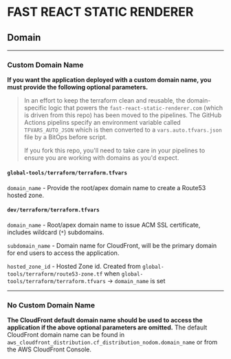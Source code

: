 # FAST REACT STATIC RENDERER

## Domain
---
### Custom Domain Name
**If you want the application deployed with a custom domain name, you must provide the following optional parameters.**

> In an effort to keep the terraform clean and reusable, the domain-specific logic that powers the `fast-react-static-renderer.com` (which is driven from this repo) has been moved to the pipelines.  The GitHub Actions pipelins specify an environment variable called `TFVARS_AUTO_JSON` which is then converted to a `vars.auto.tfvars.json` file by a BitOps before script.
> 
> If you fork this repo, you'll need to take care in your pipelines to ensure you are working with domains as you'd expect.

#### `global-tools/terraform/terraform.tfvars`
`domain_name` - Provide the root/apex domain name to create a Route53 hosted zone.

#### `dev/terraform/terraform.tfvars`
`domain_name` - Root/apex domain name to issue ACM SSL certificate, includes wildcard (`*`) subdomains.

`subdomain_name` - Domain name for CloudFront, will be the primary domain for end users to access the application.

`hosted_zone_id` - Hosted Zone id. Created from `global-tools/terraform/route53-zone.tf` when `global-tools/terraform/terraform.tfvars` -> `domain_name` is set

---
### No Custom Domain Name
**The CloudFront default domain name should be used to access the application if the above optional parameters are omitted.**
The default CloudFront domain name can be found in `aws_cloudfront_distribution.cf_distribution_nodom.domain_name` or from the AWS CloudFront Console.